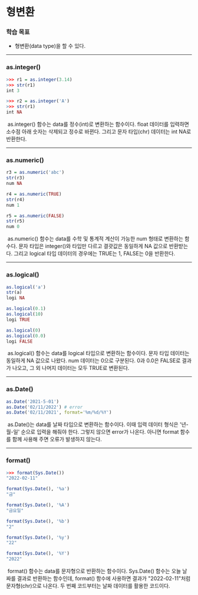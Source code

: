 # 형변환



### 학습 목표

- 형변환(data type)을 할 수 있다.



---



### as.integer()

```R
>>> r1 = as.integer(3.14)
>>> str(r1)
int 3

>>> r2 = as.integer('A')
>>> str(r1)
int NA
```

​	as.integer() 함수는 data를 정수(int)로 변환하는 함수이다. float 데이터를 입력하면 소수점 아래 숫자는 삭제되고 정수로 바뀐다. 그리고 문자 타입(chr) 데이터는 int NA로 반환한다.



---



### as.numeric()

```R
r3 = as.numeric('abc')
str(r3)
num NA

r4 = as.numeric(TRUE)
str(r4)
num 1

r5 = as.numeric(FALSE)
str(r5)
num 0
```

​	as.numeric() 함수는 data를 수학 및 통계적 계산이 가능한 num 형태로 변환하는 함수다. 문자 타입은 integer()와 타입만 다르고 결괏값은 동일하게 NA 값으로 반환받는다. 그리고 logical 타입 데이터의 경우에는 TRUE는 1, FALSE는 0을 반환한다. 



---



### as.logical()

```R
as.logical('a')
str(a)
logi NA

as.logical(0.1)
as.logical(10)
logi TRUE

as.logical(0)
as.logical(0.0)
logi FALSE
```

​	as.logical() 함수는 data를 logical 타입으로 변환하는 함수이다. 문자 타입 데이터는 동일하게 NA 값으로 나왔다. num 데이터는 0으로 구분된다. 0과 0.0은 FALSE로 결과가 나오고, 그 외 나머지 데이터는 모두 TRUE로 변환된다.



---



### as.Date()

```R
as.Date('2021-5-01')
as.Date('02/11/2022') # error
as.Date('02/11/2021', format='%m/%d/%Y')
```

​	as.Date()는 data를 날짜 타입으로 변환하는 함수이다. 이때 입력 데이터 형식은 '년-월-일' 순으로 입력을 해줘야 한다. 그렇지 않으면 error가 나온다. 아니면 format 함수를 함께 사용해 주면 오류가 발생하지 않는다.



---



### format()

```R
>>> format(Sys.Date())
"2022-02-11"

format(Sys.Date(), '%a')
"금"

format(Sys.Date(), '%A')
"금요일"

format(Sys.Date(), '%b')
"2"

format(Sys.Date(), '%y')
"22"

format(Sys.Date(), '%Y')
"2022"
```

​	format() 함수는 data를 문자형으로 반환하는 함수이다. Sys.Date() 함수는 오늘 날짜를 결과로 반환하는 함수인데, format() 함수에 사용하면 결과가 "2022-02-11"처럼 문자형(chr)으로 나온다. 두 번째 코드부터는 날짜 데이터를 활용한 코드이다.